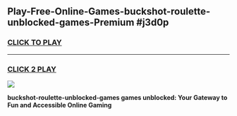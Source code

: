 
## Play-Free-Online-Games-buckshot-roulette-unblocked-games-Premium #j3d0p
<h3>
<a href="https://premium.freeplayer.one?title=buckshot-roulette-unblocked-games&ref=8M">CLICK TO PLAY</a></h3>
<hr>

<h3>
<a href="https://premium.freeplayer.one?title=buckshot-roulette-unblocked-games&ref=8M">CLICK 2 PLAY</a>
  
</h3>

<a href="https://premium.freeplayer.one?title=buckshot-roulette-unblocked-games&ref=8M"><img src="https://clearcache.store/games.png"></a>


**buckshot-roulette-unblocked-games games unblocked: Your Gateway to Fun and Accessible Online Gaming**

